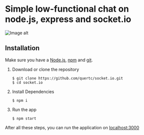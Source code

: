 # Simple low-functional chat on node.js, express and socket.io

![Image alt](https://github.com/quertc/socket.io/raw/master/public/image/image.png)

## Installation
Make sure you have a [Node.js](https://nodejs.org/), [npm](https://www.npmjs.com/) and [git](https://git-scm.com).

1. Download or clone the repository

	```
	$ git clone https://github.com/quertc/socket.io.git
	$ cd socket.io
	```
2. Install Dependencies

	```
	$ npm i
	```
3. Run the app

	```
	$ npm start
	```

After all these steps, you can run the application on [localhost:3000](http://localhost:3000/)
